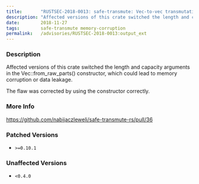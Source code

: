 ```yaml
---
title:       "RUSTSEC-2018-0013: safe-transmute: Vec-to-vec transmutations could lead to heap overflow/corruption"
description: "Affected versions of this crate switched the length and capacity arguments in the Vecfromrawparts constructor, which could lead to memory corruption or data leakage. The flaw was corrected by using the constructor correctly."
date:        2018-11-27
tags:        safe-transmute memory-corruption
permalink:   /advisories/RUSTSEC-2018-0013:output_ext
---
```


### Description

Affected versions of this crate switched the length and capacity arguments in the Vec::from_raw_parts() constructor,
which could lead to memory corruption or data leakage.

The flaw was corrected by using the constructor correctly.

### More Info

<https://github.com/nabijaczleweli/safe-transmute-rs/pull/36>

### Patched Versions

- `>=0.10.1`



### Unaffected Versions

- `<0.4.0`
